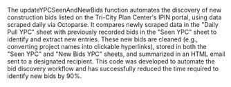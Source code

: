 The updateYPCSeenAndNewBids function automates the discovery of new construction bids listed on the Tri-City Plan Center's IPIN portal, using data scraped daily via Octoparse. It compares newly scraped data in the "Daily Pull YPC" sheet with previously recorded bids in the "Seen YPC" sheet to identify and extract new entries. These new bids are cleaned (e.g., converting project names into clickable hyperlinks), stored in both the "Seen YPC" and "New Bids YPC" sheets, and summarized in an HTML email sent to a designated recipient. This code was developed to automate the bid discovery workflow and has successfully reduced the time required to identify new bids by 90%.
